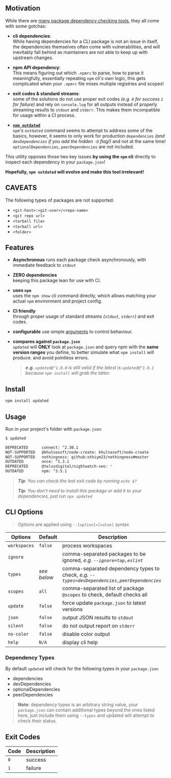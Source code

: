 ## Motivation

While there are [many package dependency checking tools][1], they all come with some gotchas:

- **cli dependencies**:  
  While having dependencies for a CLI package is not an issue in itself, the dependencies themselves often come with vulnerabilities, and will inevitably fall behind as maintainers are not able to keep up with upstream changes.

- **npm API dependency**:  
  This means figuring out which `.npmrc` to parse, how to parse it meaningfully, essentially repeating `npm` cli's own logic, this gets complicated when your `.npmrc` file mixes multiple registries and scopes!

- **exit codes & standard streams**:  
  some of the solutions do not use proper exit codes _(e.g. `0` for success `1` for failure)_ and rely on `console.log` for all outputs instead of properly streaming results to `stdout` and `stderr`. This makes them incompatible for usage within a CI process.

- **[`npm outdated`][2]**  
  `npm`'s `outdated` command seems to attempt to address some of the basics, however, it seems to only work for production `dependencies` _(and `devDependencies` if you add the hidden `-D` flag!)_ and not at the same time! 
  `optionalDependencies`, `peerDependencies` are not included.

This utility opposes those two key issues **by using the `npm` cli** directly to inspect each dependency in your `package.json`!

**Hopefully, `npm outdated` will evolve and make this tool irrelevant!**

## CAVEATS

The following types of packages are not supported:

- `<git-host>:<git-user>/<repo-name>`
- `<git repo url>`
- `<tarball file>`
- `<tarball url>`
- `<folder>`

## Features

- **Asynchronous**
  runs each package check asynchronously, with immediate feedback to `stdout`

- **ZERO dependencies**  
  keeping this package lean for use with CI.

- **uses `npm`**  
  uses the `npm show` cli command directly, which allows matching your actual `npm` environment and project config.

- **CI friendly**  
  through proper usage of standard streams _(`stdout`, `stderr`)_ and exit codes.

- **configurable**
  use simple [arguments](#options) to control behaviour.

- **compares against `package.json`**  
  `updated` will **ONLY** look at `package.json` and query npm with the **same version ranges** you define, to better simulate what `npm install` will produce. and avoid pointless errors.  
  > _**e.g.** `updated@^1.0.0` is still valid if the latest is `updated@^1.0.1` because `npm install` will grab the latter._

## Install

```bash
npm install updated
```

## Usage

Run in your project's folder with `package.json`:

```bash
$ updated

DEPRECATED      connect: ^2.30.1                                        ^2.30.1 → 3.7.0
NOT-SUPPORTED   @khulnasoft/node-create: khulnasoft/node-create
NOT-SUPPORTED   nothingness: github:othiym23/nothingness#master
OUTDATED        once: ^1.3.1                                            ^1.3.1 → 1.4.0
DEPRECATED      @telusdigital/nightwatch-seo: *                         * → 1.2.2
OUTDATED        npm: ^3.5.1                                             ^3.5.1 → 6.14.7
```

> _**Tip**: You can check the last exit code by running `echo $?`_  
>
> _**Tip**: You don't need to install this package or add it to your dependencies, just run `npx updated`_

## CLI Options

> Options are applied using `--[option]=[value]` syntax

| Options       | Default     | Description                                                                                  |
| ------------- | ----------- | -------------------------------------------------------------------------------------------- |
| `workspaces`  | `false`     | process workspaces                                                                           |
| `ignore`      | ` `         | comma-separated packages to be ignored, _e.g. `--ignore=tap,eslint`_                         |
| `types`       | _see below_ | comma-separated dependency types to check, _e.g. `--types=devDependencies,peerDependencies`_ |
| `scopes`      | `all`       | comma-separated list of package `@scopes` to check, default checks all                       |
| `update`      | `false`     | force update `package.json` to latest versions                                               |
| `json`        | `false`     | output JSON results to `stdout`                                                              |
| `silent`      | `false`     | do not output report on `stderr`                                                             |
| `no-color`    | `false`     | disable color output                                                                         |
| `help`        | `N/A`       | display cli help                                                                             |

### Dependency Types

By default `updated` will check for the following types in your `package.json`

- dependencies
- devDependencies
- optionalDependencies
- peerDependencies

> **Note**: dependency types is an arbitrary string value, your `package.json` can contain additional types beyond the ones listed here, just include them using `--types` and updated will attempt to check their status.

## Exit Codes

| Code | Description |
| ---- | ----------- |
| `0`  | success     |
| `1`  | failure     |

[1]: https://www.npmjs.com/search?q=check%20updates

[2]: https://docs.npmjs.com/cli/outdated
